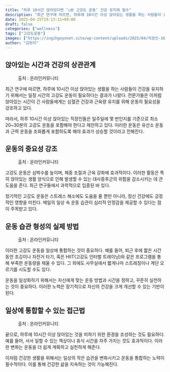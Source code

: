 ```yaml
---
title: "하루 10시간 앉아있다면 ‘○분 고강도 운동’ 건강 유지에 필수"
description: "최근 연구에 따르면, 하루에 10시간 이상 앉아있는 생활을 하는 사람들이 건강을 유지하기 위해서는 일정 시간의 고강도 운동이 필요하다는 결과가 나왔다. 전문가들은 이처럼 앉아있는 시간이 긴 사람들에게는 심혈관 건강과 근육량 유지를 위해 운동의 필요성을 강조하고 있다."
date: 2025-04-25T19:13:11+09:00
draft: false
categories: ["wellness"]
tags: ["고강도운동"]
images: ["https://ingihgoyonet.site/wp-content/uploads/2025/04/직장인-1024x683.jpg", "https://ingihgoyonet.site/wp-content/uploads/2025/04/고강도운동-1024x716.jpg", "https://ingihgoyonet.site/wp-content/uploads/2025/04/자전거타기-1024x683.jpg", "https://ingihgoyonet.site/wp-content/uploads/2025/04/휴식-2-1024x683.jpg"]
author: "김현지"
---
```


<h2 >앉아있는 시간과 건강의 상관관계</h2> <figure ><img src="https://ingihgoyonet.site/wp-content/uploads/2025/04/직장인-1024x683.jpg" alt="" style="aspect-ratio:16/9;object-fit:cover"/><figcaption >출처 : 온라인커뮤니티</figcaption></figure> <p>최근 연구에 따르면, 하루에 10시간 이상 앉아있는 생활을 하는 사람들이 건강을 유지하기 위해서는 일정 시간의 고강도 운동이 필요하다는 결과가 나왔다. 전문가들은 이처럼 앉아있는 시간이 긴 사람들에게는 심혈관 건강과 근육량 유지를 위해 운동의 필요성을 강조하고 있다.</p> <p>따라서, 하루 10시간 이상 앉아있는 직장인들은 일주일에 몇 번인지를 기준으로 최소 20~30분의 고강도 운동을 포함해야 한다고 제안하고 있다. 이러한 운동은 유산소 운동과 근력 운동을 조화롭게 포함하도록 해야 효과가 상승할 것이라고 전해진다.</p> <h2 >운동의 중요성 강조</h2> <figure ><img src="https://ingihgoyonet.site/wp-content/uploads/2025/04/고강도운동-1024x716.jpg" alt="" style="aspect-ratio:16/9;object-fit:cover"/><figcaption >출처 : 온라인커뮤니티</figcaption></figure> <p>고강도 운동은 심박수를 높이며, 체중 조절과 근육 강화에 효과적이다. 이러한 활동은 특히 앉아있는 생활 양식으로 인해 발생할 수 있는 대사증후군의 위험을 감소시키는 데 큰 도움을 준다. 최근 연구들에서 과학적으로 입증된 바 있다.</p> <p>정기적인 고강도 운동은 스트레스 해소에도 도움을 줄 뿐만 아니라, 정신 건강에도 긍정적인 영향을 미친다. 매일의 일상 속 운동 습관이 심리적 안정감을 제공할 수 있다는 점이 주목받고 있다.</p> <h2 >운동 습관 형성의 실제 방법</h2> <figure ><img src="https://ingihgoyonet.site/wp-content/uploads/2025/04/자전거타기-1024x683.jpg" alt="" style="aspect-ratio:16/9;object-fit:cover"/><figcaption >출처 : 온라인커뮤니티</figcaption></figure> <p>이러한 고강도 운동을 일상에 통합하는 것이 중요하다. 예를 들어, 퇴근 후에 짧은 시간 동안 조깅이나 자전거 타기, 혹은 HIIT(고강도 인터벌 트레이닝)와 같은 프로그램을 통해 부족한 운동량을 채울 수 있다. 그 외에도 사무실에서 짧게나마 스트레칭이나 계단 오르기를 시도할 수도 있다.</p> <p>운동을 일상화하기 위해서는 자신에게 맞는 운동 방법과 시간을 정하고, 꾸준히 실천하는 것이 중요하다. 이러한 노력은 장기적으로 자신의 건강을 크게 개선할 수 있는 기반이 된다.</p> <h2 >일상에 통합할 수 있는 접근법</h2> <figure ><img src="https://ingihgoyonet.site/wp-content/uploads/2025/04/휴식-2-1024x683.jpg" alt="" /><figcaption >출처 : 온라인커뮤니티</figcaption></figure> <p>끝으로, 하루에 10시간 이상 앉아있는 것을 피하기 위한 환경을 조성하는 것도 필요하다. 예를 들어, 서서 일할 수 있는 책상이나 휴식 시간을 자주 가지는 것도 효과적이다. 이러한 변화는 운동을 더 쉽게 계획하고 실천하게 해준다.</p> <p>이처럼 건강한 생활을 위해서는 일상의 작은 습관을 변화시키고 운동을 통합하는 노력이 필수적이다. 이를 통해 건강한 삶을 지속하는 것이 가능해진다.</p>